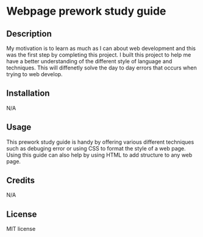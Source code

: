 # Webpage prework study guide 

## Description

My motivation is to learn as much as I can about web development and this was the first step by completing this project. I built this project to help me have a better understanding of the different style of language and techniques. This will diffenetly solve the day to day errors that occurs when trying to web develop.

  
## Installation

N/A

## Usage

This prework study guide is handy by offering various different techniques such as debuging error or using CSS to format the style of a web page. Using this guide can also help by using HTML to add structure to any web page. 

## Credits

N/A

## License

MIT license
